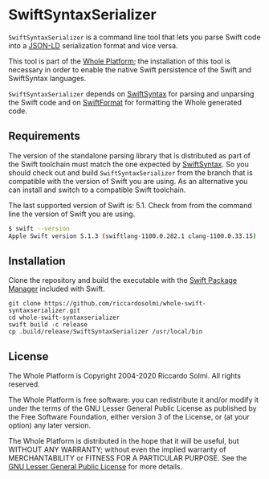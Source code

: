 # SwiftSyntaxSerializer

`SwiftSyntaxSerializer` is a command line tool that lets you parse Swift code into a [JSON-LD][jsonld] serialization format and vice versa.

This tool is part of the [Whole Platform][wholeplatform]; the installation of this tool is necessary in order to enable the native Swift persistence of the Swift and SwiftSyntax languages.

`SwiftSyntaxSerializer` depends on [SwiftSyntax][swiftsyntax] for parsing and unparsing the Swift code and on [SwiftFormat][swiftformat] for formatting the Whole generated code.

## Requirements

The version of the standalone parsing library that is distributed as part of the Swift toolchain must match the one expected by [SwiftSyntax][swiftsyntax]. So you should check out and build `SwiftSyntaxSerializer` from the branch that is compatible with the version of Swift you are using. As an alternative you can install and switch to a compatible Swift toolchain.

The last supported version of Swift is: 5.1. Check from from the command line the version of Swift you are using.

```sh
$ swift --version
Apple Swift version 5.1.3 (swiftlang-1100.0.282.1 clang-1100.0.33.15)
```

## Installation

Clone the repository and build the executable with the [Swift Package Manager][packagemanager] included with Swift.

```
git clone https://github.com/riccardosolmi/whole-swift-syntaxserializer.git
cd whole-swift-syntaxserializer
swift build -c release
cp .build/release/SwiftSyntaxSerializer /usr/local/bin
```

## License

The Whole Platform is Copyright 2004-2020 Riccardo Solmi. All rights reserved.

The Whole Platform is free software: you can redistribute it and/or modify
it under the terms of the GNU Lesser General Public License as published
by the Free Software Foundation, either version 3 of the License, or
(at your option) any later version.

The Whole Platform is distributed in the hope that it will be useful, but
WITHOUT ANY WARRANTY; without even the implied warranty of MERCHANTABILITY
or FITNESS FOR A PARTICULAR PURPOSE.
See the [GNU Lesser General Public License](http://www.gnu.org/licenses/lgpl.txt) for more details.


[wholeplatform]: https://github.com/wholeplatform/whole
[swiftsyntax]: https://github.com/apple/swift-syntax
[swiftformat]: https://github.com/apple/swift-format
[jsonld]: https://json-ld.org
[packagemanager]: https://swift.org/package-manager/
